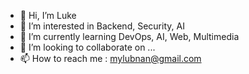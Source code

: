 - 👋 Hi, I’m Luke
- 👀 I’m interested in Backend, Security, AI
- 🌱 I’m currently learning DevOps, AI, Web, Multimedia
- 💞️ I’m looking to collaborate on ...
- 📫 How to reach me : mylubnan@gmail.com
